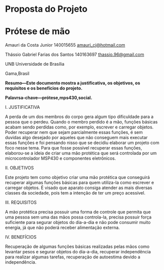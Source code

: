 # Proposta do Projeto
# Prótese de mão

Amauri da Costa Junior  140015655  amauri_cj@hotmail.com

Thássio Gabriel Farias dos Santos  140163697  thassio.96@gmail.com

UNB  Universidade de Brasília

Gama,Brasil


**Resumo—Este documento mostra a justificativa, os objetivos, os requisitos e os benefícios do projeto.**

**Palavrsa-chave—prótese,mps430,social.**

I. JUSTIFICATIVA 

  A perda de um dos membros do corpo gera algum tipo dificuldade para a pessoa que o perdeu. Quando o membro perdido é a mão, funções básicas acabam sendo perdidas como, por exemplo, escrever e carregar objetos. Poder recuperar nem que sejam parcialmente essas funções, é sem duvidas algo desejado por aqueles que não conseguem mais executar essas funções e foi pensando nisso que se decidiu elaborar um projeto com foco nesse tema. Para que fosse possível recuperar essas funções, elaborou-se a ideia de criar uma mão protética que será controlada por um microcontrolador MSP430 e componentes eletrônicos.

II. OBJETIVOS

  Este projeto tem como objetivo criar uma mão protética que conseguirá recuperar algumas funções básicas para quem utiliza-la como escrever e carregar objetos. É visado que aparato consiga atender as mais diversas classes da sociedade, pois tem a intenção de ter um preço acessível.

III.	REQUISITOS

  A mão protética precisa possuir uma forma de controle que permita que uma pessoa sem uma das mãos possa controla-la, precisa possuir força suficiente para segurar objetos do dia-a-dia e não pode consumir muito energia, já que não poderá receber alimentação externa.

IV.	BENEFÍCIOS

  Recuperação de algumas funções básicas realizadas pelas mãos como levantar pesos e segurar objetos do dia-a-dia, recuperar independência para realizar algumas tarefas, recuperação de autoestima devido a independência.
